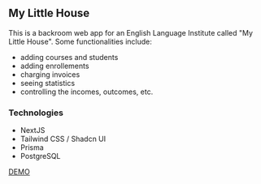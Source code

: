 ## My Little House
This is a backroom web app for an English Language Institute called "My Little House". Some functionalities include:
- adding courses and students
- adding enrollements
- charging invoices
- seeing statistics
- controlling the incomes, outcomes, etc.

### Technologies
  - NextJS
  - Tailwind CSS / Shadcn UI
  - Prisma
  - PostgreSQL

[DEMO]()

